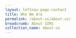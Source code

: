 ```yaml
---
layout: leftnav-page-content
title: Who We Are
permalink: /about-us/about-us/
breadcrumb: About SIRS
collection_name: about-us
---
```

